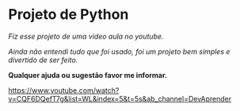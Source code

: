 # Projeto de Python

*Fiz esse projeto de uma video aula no youtube.*

*Ainda não entendi tudo que foi usado, foi um projeto bem simples e divertido de ser feito.*

**Qualquer ajuda ou sugestão favor me informar.**

<https://www.youtube.com/watch?v=CQF6DQefT7g&list=WL&index=5&t=5s&ab_channel=DevAprender>
